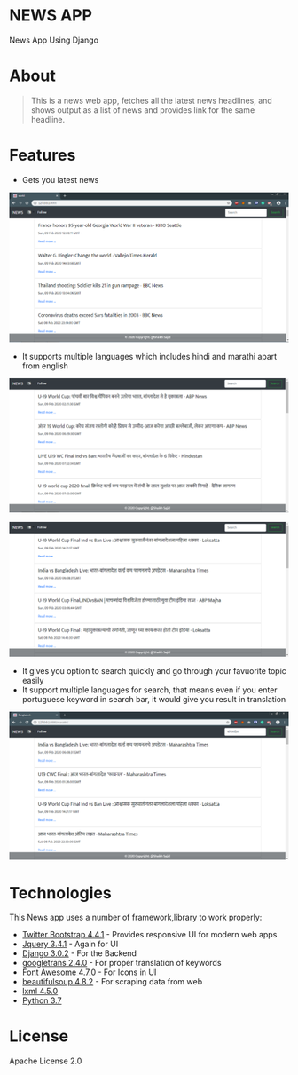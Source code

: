 # NEWS APP
News App Using Django

# About
> This is a news web app, fetches all the latest news headlines, and shows output as a list of news and provides link for the same headline.

# Features
- Gets you latest news


![Screenshot](screenshots/screen1.PNG)


- It supports multiple languages which includes hindi and marathi apart from english



![Hindi Language](screenshots/hindi.PNG)




![Marathi Language](screenshots/marathi.PNG)


- It gives you option to search quickly and go through your favuorite topic easily
- It support multiple languages for search, that means even if you enter portuguese keyword in search bar, it would give you result in translation


![Translate](screenshots/translate.PNG)





# Technologies








This News app uses a number of framework,library to work properly:

*  [Twitter Bootstrap 4.4.1](https://getbootstrap.com/) - Provides responsive UI for modern web apps
*  [Jquery 3.4.1](https://jquery.com/) - Again for UI
*  [Django 3.0.2](https://www.djangoproject.com/) - For the Backend
*  [googletrans 2.4.0](https://pypi.org/project/googletrans/) - For proper translation of keywords
*  [Font Awesome 4.7.0](https://fontawesome.com/) - For Icons in UI
*  [beautifulsoup 4.8.2](https://pypi.org/project/beautifulsoup4) - For scraping data from web
*  [lxml 4.5.0](https://pypi.org/project/lxml)
*  [Python 3.7](https://www.python.org/)

# License
 
 Apache License 2.0

